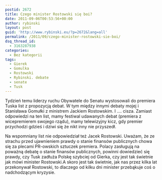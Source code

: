 ```yaml
---
postid: 2672
title: Czego minister Rostowski się boi?
date: 2011-09-06T00:53:56+00:00
author: rybinski
layout: post
guid: 'http://www.rybinski.eu/?p=2672&lang=all'
permalink: /2011/09/czego-minister-rostowski-sie-boi/
dsq_thread_id:
  - 3163287938
categories:
  - Bez kategorii
tags:
  - Gierek
  - Gomulka
  - Rostowski
  - Rybinski. debate
  - senate
  - Tusk
---
```

Tydzień temu liderzy ruchu Obywatele do Senatu wystosowali do premiera Tuska list z propozycją debat. W tym między innymi debaty mojej i Stanisława Gomułki z ministrem Jackiem Rostowskim. I …. cisza. Zamiast odpowiedzi na ten list, mamy festiwal udawanych debat (premiera z wicepremierem swojego rządu), mamy telewizyjny kicz, gdy premier przychodzi gdzieś i dziwi się że nikt inny nie przyszedł.

Na wspomniany list nie odpowiedział też Jacek Rostowski. Uważam, że ze strachu przed ujawnieniem prawdy o stanie finansów publicznych chowa się za plecami PR-owskich sztuczek premiera. Polacy zasługują na poważną debatę o stanie finansów publicznych, powinni dowiedzieć się prawdy, czy Tusk zadłuża Polskę szybciej od Gierka, czy jest tak świetnie jak mówi minister Rostowski.A skoro jest tak świetnie, jak nas przez kilka lat przekonywał Rostowski, to dlaczego od kilku dni minister przebąkuje coś o nadchodzącym kryzysie.
